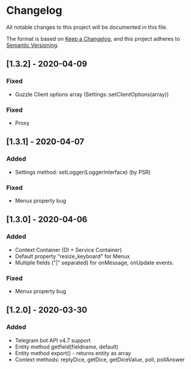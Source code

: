 # Changelog

All notable changes to this project will be documented in this file.

The format is based on [Keep a Changelog](https://keepachangelog.com/en/1.0.0/),
and this project adheres to [Semantic Versioning](https://semver.org/spec/v2.0.0.html).


## [1.3.2] - 2020-04-09
### Fixed

- Guzzle Client options array (Settings::setClientOptions(array))

### Fixed

- Proxy

## [1.3.1] - 2020-04-07
### Added

- Settings method: setLogger(LoggerInterface) (by PSR)

### Fixed

- Menux property bug

## [1.3.0] - 2020-04-06
### Added

- Context Container (DI + Service Container)
- Default property "resize_keyboard" for Menux
- Multiple fields ("|" separated) for onMessage, onUpdate events.

### Fixed

- Menux property bug


## [1.2.0] - 2020-03-30
### Added

- Telegram bot API v4.7 support
- Entity method getfield(fieldname, default)
- Entity method export() - returns entity as array
- Context methods: replyDice, getDice, getDiceValue, poll, pollAnswer
